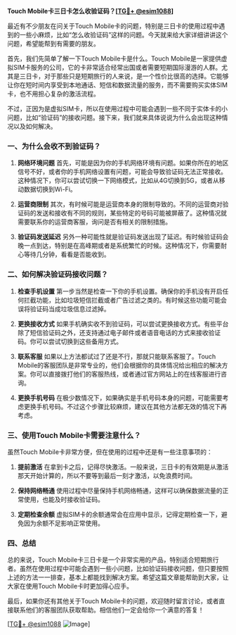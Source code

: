**Touch Mobile卡三日卡怎么收验证码？[[TG💪+ @esim1088](https://t.me/s/esim1088)]**

最近有不少朋友在问关于Touch Mobile卡的问题，特别是三日卡的使用过程中遇到的一些小麻烦，比如“怎么收验证码”这样的问题。今天就来给大家详细讲讲这个问题，希望能帮到有需要的朋友。

首先，我们先简单了解一下Touch Mobile卡是什么。Touch Mobile是一家提供虚拟SIM卡服务的公司，它的卡非常适合经常出国或者需要短期国际漫游的人群。尤其是三日卡，对于那些只是短期旅行的人来说，是一个性价比很高的选择。它能够让你在短时间内享受到本地通话、短信和数据流量的服务，而不需要购买实体SIM卡，也不用担心复杂的激活流程。

不过，正因为是虚拟SIM卡，所以在使用过程中可能会遇到一些不同于实体卡的小问题，比如“验证码”的接收问题。接下来，我们就来具体说说为什么会出现这种情况以及如何解决。

### 一、为什么会收不到验证码？

1. **网络环境问题**
   首先，可能是因为你的手机网络环境有问题。如果你所在的地区信号不好，或者你的手机网络设置有问题，可能会导致验证码无法正常接收。这种情况下，你可以尝试切换一下网络模式，比如从4G切换到5G，或者从移动数据切换到Wi-Fi。

2. **运营商限制**
   其次，有时候可能是运营商本身的限制导致的。不同的运营商对验证码的发送和接收有不同的规则，某些特定的号码可能被屏蔽了。这种情况就需要联系你的运营商客服，询问是否有相关的限制措施。

3. **验证码发送延迟**
   另外一种可能性就是验证码发送出现了延迟。有时候验证码会晚一点到达，特别是在高峰期或者是系统繁忙的时候。这种情况下，你需要耐心等待几分钟，看看是否能收到。

### 二、如何解决验证码接收问题？

1. **检查手机设置**
   第一步当然是检查一下你的手机设置。确保你的手机没有开启任何拦截功能，比如垃圾短信拦截或者广告过滤之类的。有时候这些功能可能会误将验证码当成垃圾信息过滤掉。

2. **更换接收方式**
   如果手机确实收不到验证码，可以尝试更换接收方式。有些平台除了短信验证码之外，还支持通过电子邮件或者语音电话的方式来接收验证码。你可以尝试切换到这些备用方式。

3. **联系客服**
   如果以上方法都试过了还是不行，那就只能联系客服了。Touch Mobile的客服团队是非常专业的，他们会根据你的具体情况给出相应的解决方案。你可以直接拨打他们的客服热线，或者通过官方网站上的在线客服进行咨询。

4. **更换手机号码**
   在极少数情况下，如果确实是手机号码本身的问题，可能需要考虑更换手机号码。不过这个步骤比较麻烦，建议在其他方法都无效的情况下再考虑。

### 三、使用Touch Mobile卡需要注意什么？

虽然Touch Mobile卡非常方便，但在使用的过程中还是有一些注意事项的：

1. **提前激活**
   在拿到卡之后，记得尽快激活。一般来说，三日卡的有效期是从激活那天开始计算的，所以不要等到最后一刻才激活，以免浪费时间。

2. **保持网络畅通**
   使用过程中尽量保持手机网络畅通，这样可以确保数据流量的正常使用，也能及时接收验证码。

3. **定期检查余额**
   虚拟SIM卡的余额通常会在应用中显示，记得定期检查一下，避免因为余额不足影响正常使用。

### 四、总结

总的来说，Touch Mobile卡三日卡是一个非常实用的产品，特别适合短期旅行者。虽然在使用过程中可能会遇到一些小问题，比如验证码接收问题，但只要按照上述的方法一一排查，基本上都能找到解决方案。希望这篇文章能帮助到大家，让大家在使用Touch Mobile卡时更加得心应手。

最后，如果你还有其他关于Touch Mobile卡的问题，欢迎随时留言讨论，或者直接联系他们的客服团队获取帮助。相信他们一定会给你一个满意的答复！

[[TG💪+ @esim1088](https://t.me/s/esim1088) ![Image](https://i.postimg.cc/4NQfJmqS/Snipaste-2025-05-13-00-14-12.png)]